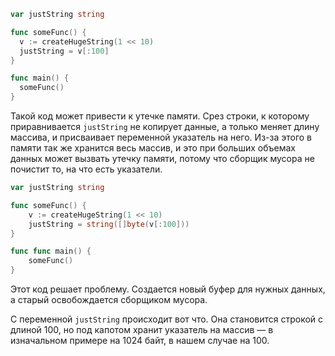 ```go
var justString string

func someFunc() {
  v := createHugeString(1 << 10)
  justString = v[:100]
}

func main() {
  someFunc()
}
```
Такой код может привести к утечке памяти. Срез строки, к которому приравнивается `justString` не копирует данные, а только меняет длину массива, и присваивает переменной указатель на него. Из-за этого в памяти так же хранится весь массив, и это при больших объемах данных может вызвать утечку памяти, потому что сборщик мусора не почистит то, на что есть указатели.

```go
var justString string

func someFunc() {
	v := createHugeString(1 << 10)
	justString = string([]byte(v[:100]))
}

func func main() {
    someFunc()
}
```
Этот код решает проблему. Создается новый буфер для нужных данных, а старый освобождается сборщиком мусора.

С переменной `justString` происходит вот что. Она становится строкой с длиной 100, но под капотом хранит указатель на массив — в изначальном примере на 1024 байт, в нашем случае на 100.  